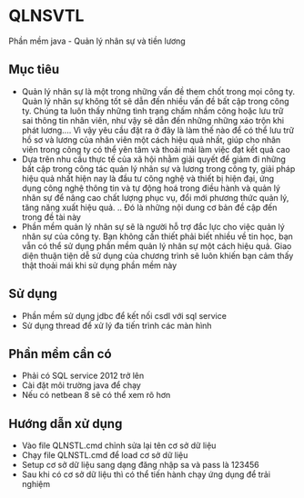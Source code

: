 ﻿# QLNSVTL
Phần mềm java - Quản lý nhân sự và tiền lương
## Mục tiêu
-	Quản lý nhân sự là một trong những vấn đề them chốt trong mọi công ty. Quản lý nhân sự không tốt sẽ dẫn đến nhiều vấn đề bất cập trong công ty. Chúng ta luôn thấy những tình trạng chấm nhầm công hoặc lưu trữ sai thông tin nhân viên, như vậy sẽ dẫn đến những những xáo trộn khi phát lương.... Vì vậy yêu cầu đặt ra ở đây là làm thế nào để có thể lưu trữ hồ sơ và lương của nhân viên một cách hiệu quả nhất, giúp cho nhân viên trong công ty có thể yên tâm và thoải mái làm việc đạt kết quả cao
-	Dựa trên nhu cầu thực tế của xã hội nhằm giải quyết để giảm đi những bất cập trong công tác quản lý nhân sự và lương trong công ty, giải pháp hiệu quả nhất hiện nay là đầu tư công nghệ và thiết bị hiện đại, ứng dụng công nghệ thông tin và tự động hoá trong điều hành và quản lý nhân sự để nâng cao chất lượng phục vụ, đổi mới phương thức quản lý, tăng năng  xuất hiệu quả. .. Đó là những nội dung cơ bản đề cập đến trong đề tài này
-	Phần mềm quản lý nhân sự sẽ là người hỗ trợ đắc lực cho việc quản lý nhân sự của công ty. Bạn không cần thiết phải biết nhiều về tin học, bạn vẫn có thể sử dụng phần mềm quản lý nhân sự một cách hiệu quả. Giao diện thuận tiện dễ sử dụng của chương trình sẽ luôn khiến bạn cảm thấy thật thoải mái khi sử dụng phần mềm này
## Sử dụng
- Phần mềm sử dụng jdbc để kết nối csdl với sql service
- Sử dụng thread để xử lý đa tiến trình các màn hình

## Phần mềm cần có
- Phải có SQL service 2012 trở lên
- Cài đặt môi trường java để chạy
- Nếu có netbean 8 sẽ có thể xem rõ hơn 
## Hướng dẫn xử dụng
- Vào file QLNSTL.cmd chỉnh sửa lại tên cơ sở dữ liệu 
- Chạy file QLNSTL.cmd để load cơ sở dữ liệu 
- Setup cơ sở dữ liệu sang dạng đăng nhập sa và pass là 123456
- Sau khi có cơ sở dữ liệu thì có thể tiến hành chạy ứng dụng để trải nghiệm

